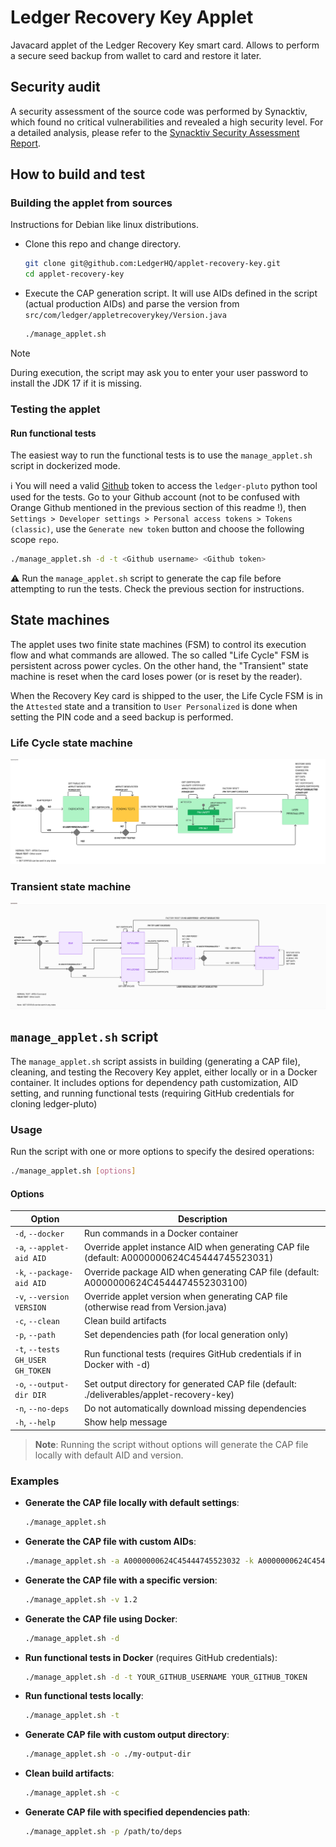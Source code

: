 # Ledger Recovery Key Applet

Javacard applet of the Ledger Recovery Key smart card. Allows to perform a secure seed backup from wallet to card and restore it later.

## Security audit

A security assessment of the source code was performed by Synacktiv, which found no critical vulnerabilities and revealed a high security level. For a detailed analysis, please refer to the [Synacktiv Security Assessment Report](doc/Synacktiv-Ledger-Security_Assessment_Report_v1.2_public.pdf).

## How to build and test

### Building the applet from sources

Instructions for Debian like linux distributions.

* Clone this repo and change directory.

    ```bash
    git clone git@github.com:LedgerHQ/applet-recovery-key.git
    cd applet-recovery-key
    ```

* Execute the CAP generation script. It will use AIDs defined in the script (actual production AIDs) and parse the version from `src/com/ledger/appletrecoverykey/Version.java`

    ```bash
    ./manage_applet.sh
    ```

> [!NOTE]
> During execution, the script may ask you to enter your user password to install the JDK 17 if it is missing.

### Testing the applet

#### Run functional tests

The easiest way to run the functional tests is to use the `manage_applet.sh` script in dockerized mode.

:information_source: You will need a valid [Github](https://github.com/) token to access the `ledger-pluto` python tool used for the tests. Go to your Github account (not to be confused with Orange Github mentioned in the previous section of this readme !), then `Settings > Developer settings > Personal access tokens > Tokens (classic)`, use the `Generate new token` button and choose the following scope `repo`.

```bash
./manage_applet.sh -d -t <Github username> <Github token>
```

:warning: Run the `manage_applet.sh` script to generate the cap file before attempting to run the tests. Check the previous section for instructions.

## State machines

The applet uses two finite state machines (FSM) to control its execution flow and what commands are allowed. The so called "Life Cycle" FSM is persistent across power cycles. On the other hand, the "Transient" state machine is reset when the card loses power (or is reset by the reader).

When the Recovery Key card is shipped to the user, the Life Cycle FSM is in the `Attested` state and a transition to `User Personalized` is done when setting the PIN code and a seed backup is performed.

### Life Cycle state machine

![alt text](doc/life_cycle_state_machine.png)

### Transient state machine

![alt text](doc/transient_state_machine.png)

## `manage_applet.sh` script

The `manage_applet.sh` script assists in building (generating a CAP file), cleaning, and testing the Recovery Key applet, either locally or in a Docker container. It includes options for dependency path customization, AID setting, and running functional tests (requiring GitHub credentials for cloning ledger-pluto)

### Usage

Run the script with one or more options to specify the desired operations:

```bash
./manage_applet.sh [options]
```

#### Options

| Option                           | Description                                                                                      |
|----------------------------------|--------------------------------------------------------------------------------------------------|
| `-d`, `--docker`                 | Run commands in a Docker container                                                               |
| `-a`, `--applet-aid AID`         | Override applet instance AID when generating CAP file (default: A0000000624C45444745523031)      |
| `-k`, `--package-aid AID`        | Override package AID when generating CAP file (default: A0000000624C4544474552303100)           |
| `-v`, `--version VERSION`        | Override applet version when generating CAP file (otherwise read from Version.java)              |
| `-c`, `--clean`                  | Clean build artifacts                                                                            |
| `-p`, `--path`                   | Set dependencies path (for local generation only)                                                |
| `-t`, `--tests GH_USER GH_TOKEN` | Run functional tests (requires GitHub credentials if in Docker with -d)                          |
| `-o`, `--output-dir DIR`         | Set output directory for generated CAP file (default: ./deliverables/applet-recovery-key)        |
| `-n`, `--no-deps`                | Do not automatically download missing dependencies                                               |
| `-h`, `--help`                   | Show help message                                                                                |

> **Note**: Running the script without options will generate the CAP file locally with default AID and version.

### Examples

- **Generate the CAP file locally with default settings**:

  ```bash
  ./manage_applet.sh
  ```

- **Generate the CAP file with custom AIDs**:

  ```bash
  ./manage_applet.sh -a A0000000624C45444745523032 -k A0000000624C4544474552303200
  ```

- **Generate the CAP file with a specific version**:

  ```bash
  ./manage_applet.sh -v 1.2
  ```

- **Generate the CAP file using Docker**:

  ```bash
  ./manage_applet.sh -d
  ```

- **Run functional tests in Docker** (requires GitHub credentials):

  ```bash
  ./manage_applet.sh -d -t YOUR_GITHUB_USERNAME YOUR_GITHUB_TOKEN
  ```

- **Run functional tests locally**:

  ```bash
  ./manage_applet.sh -t
  ```

- **Generate CAP file with custom output directory**:

  ```bash
  ./manage_applet.sh -o ./my-output-dir
  ```

- **Clean build artifacts**:

  ```bash
  ./manage_applet.sh -c
  ```

- **Generate CAP file with specified dependencies path**:

  ```bash
  ./manage_applet.sh -p /path/to/deps
  ```
